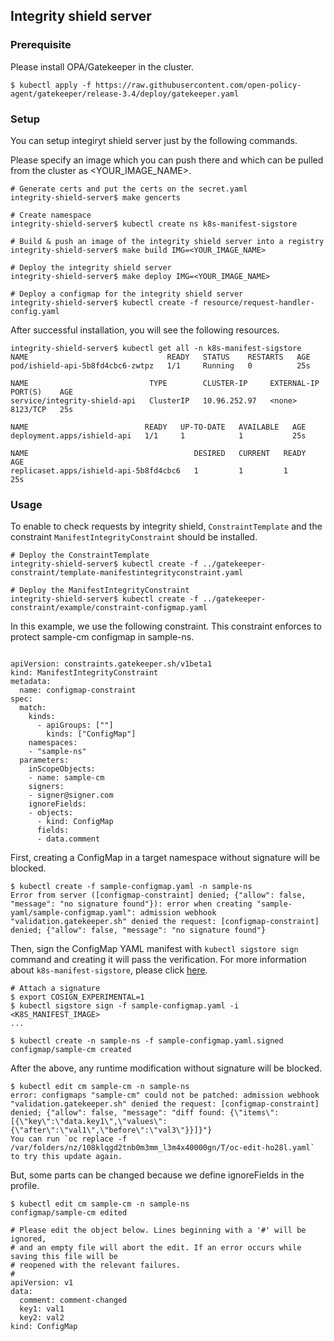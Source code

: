 ## Integrity shield server

### Prerequisite
Please install OPA/Gatekeeper in the cluster.
```
$ kubectl apply -f https://raw.githubusercontent.com/open-policy-agent/gatekeeper/release-3.4/deploy/gatekeeper.yaml
```

### Setup
You can setup integiryt shield server just by the following commands.

Please specify an image which you can push there and which can be pulled from the cluster as <YOUR_IMAGE_NAME>.

```
# Generate certs and put the certs on the secret.yaml 
integrity-shield-server$ make gencerts

# Create namespace
integrity-shield-server$ kubectl create ns k8s-manifest-sigstore

# Build & push an image of the integrity shield server into a registry
integrity-shield-server$ make build IMG=<YOUR_IMAGE_NAME>

# Deploy the integrity shield server
integrity-shield-server$ make deploy IMG=<YOUR_IMAGE_NAME>

# Deploy a configmap for the integrity shield server
integrity-shield-server$ kubectl create -f resource/request-handler-config.yaml
```

After successful installation, you will see the following resources.
```
integrity-shield-server$ kubectl get all -n k8s-manifest-sigstore
NAME                               READY   STATUS    RESTARTS   AGE
pod/ishield-api-5b8fd4cbc6-zwtpz   1/1     Running   0          25s

NAME                           TYPE        CLUSTER-IP     EXTERNAL-IP   PORT(S)    AGE
service/integrity-shield-api   ClusterIP   10.96.252.97   <none>        8123/TCP   25s

NAME                          READY   UP-TO-DATE   AVAILABLE   AGE
deployment.apps/ishield-api   1/1     1            1           25s

NAME                                     DESIRED   CURRENT   READY   AGE
replicaset.apps/ishield-api-5b8fd4cbc6   1         1         1       25s
```

### Usage

To enable to check requests by integrity shield, `ConstraintTemplate` and the constraint `ManifestIntegrityConstraint` should be installed.

```
# Deploy the ConstraintTemplate
integrity-shield-server$ kubectl create -f ../gatekeeper-constraint/template-manifestintegrityconstraint.yaml

# Deploy the ManifestIntegrityConstraint
integrity-shield-server$ kubectl create -f ../gatekeeper-constraint/example/constraint-configmap.yaml
```
In this example, we use the following constraint. This constraint enforces to protect sample-cm configmap in sample-ns.
```

apiVersion: constraints.gatekeeper.sh/v1beta1
kind: ManifestIntegrityConstraint
metadata:
  name: configmap-constraint
spec:
  match:
    kinds:
      - apiGroups: [""]
        kinds: ["ConfigMap"] 
    namespaces:
    - "sample-ns"
  parameters:
    inScopeObjects:
    - name: sample-cm
    signers:
    - signer@signer.com
    ignoreFields:
    - objects:
      - kind: ConfigMap
      fields:
      - data.comment
```

First, creating a ConfigMap in a target namespace without signature will be blocked.
```
$ kubectl create -f sample-configmap.yaml -n sample-ns                                                                                 
Error from server ([configmap-constraint] denied; {"allow": false, "message": "no signature found"}): error when creating "sample-yaml/sample-configmap.yaml": admission webhook "validation.gatekeeper.sh" denied the request: [configmap-constraint] denied; {"allow": false, "message": "no signature found"}
```

Then, sign the ConfigMap YAML manifest with `kubectl sigstore sign` command and creating it will pass the verification.
For more information about `k8s-manifest-sigstore`, please click [here](https://github.com/sigstore/k8s-manifest-sigstore).

```
# Attach a signature
$ export COSIGN_EXPERIMENTAL=1
$ kubectl sigstore sign -f sample-configmap.yaml -i <K8S_MANIFEST_IMAGE>
...

$ kubectl create -n sample-ns -f sample-configmap.yaml.signed
configmap/sample-cm created
```

After the above, any runtime modification without signature will be blocked.
```
$ kubectl edit cm sample-cm -n sample-ns                                                                                 
error: configmaps "sample-cm" could not be patched: admission webhook "validation.gatekeeper.sh" denied the request: [configmap-constraint] denied; {"allow": false, "message": "diff found: {\"items\":[{\"key\":\"data.key1\",\"values\":{\"after\":\"val1\",\"before\":\"val3\"}}]}"}
You can run `oc replace -f /var/folders/nz/108klqgd2tnb0m3mm_l3m4x40000gn/T/oc-edit-ho28l.yaml` to try this update again.
```
But, some parts can be changed because we define ignoreFields in the profile.
```
$ kubectl edit cm sample-cm -n sample-ns
configmap/sample-cm edited

# Please edit the object below. Lines beginning with a '#' will be ignored,
# and an empty file will abort the edit. If an error occurs while saving this file will be
# reopened with the relevant failures.
#
apiVersion: v1
data:
  comment: comment-changed
  key1: val1
  key2: val2
kind: ConfigMap
```
